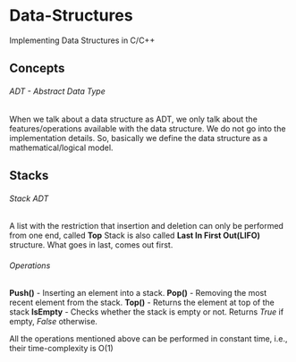 # Data-Structures
Implementing Data Structures in C/C++

## Concepts

###### ADT - Abstract Data Type
When we talk about a data structure as ADT, we only talk about the features/operations available with the data structure. We do not go into the implementation details. So, basically we define the data structure as a mathematical/logical model.


## Stacks

###### Stack ADT
A list with the restriction that insertion and deletion can only be performed from one end, called **Top**
Stack is also called **Last In First Out(LIFO)** structure. What goes in last, comes out first.

###### Operations
**Push()** - Inserting an element into a stack.
**Pop()** - Removing the most recent element from the stack.
**Top()** - Returns the element at top of the stack
**IsEmpty** - Checks whether the stack is empty or not. Returns *True* if empty, *False* otherwise.

All the operations mentioned above can be performed in constant time, i.e., their time-complexity is O(1)

